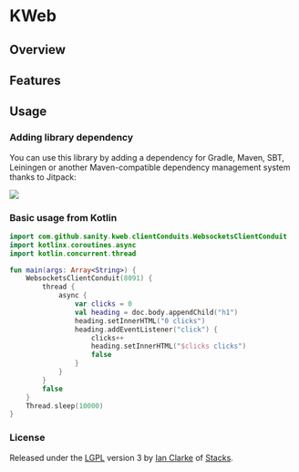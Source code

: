 # KWeb

## Overview



## Features

## Usage

### Adding library dependency

You can use this library by adding a dependency for Gradle, Maven, SBT, Leiningen or another Maven-compatible dependency management system thanks to Jitpack:

[![](https://jitpack.io/v/sanity/kweb.svg)](https://jitpack.io/#sanity/kweb)

### Basic usage from Kotlin

```kotlin
import com.github.sanity.kweb.clientConduits.WebsocketsClientConduit
import kotlinx.coroutines.async
import kotlin.concurrent.thread

fun main(args: Array<String>) {
    WebsocketsClientConduit(8091) {
        thread {
            async {
                var clicks = 0
                val heading = doc.body.appendChild("h1")
                heading.setInnerHTML("0 clicks")
                heading.addEventListener("click") {
                    clicks++
                    heading.setInnerHTML("$clicks clicks")
                    false
                }
            }
        }
        false
    }
    Thread.sleep(10000)
}

```

### License
Released under the [LGPL](https://en.wikipedia.org/wiki/GNU_Lesser_General_Public_License) version 3 by [Ian Clarke](http://blog.locut.us/) of [Stacks](http://trystacks.com/).
